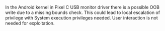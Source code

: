 In the Android kernel in Pixel C USB monitor driver there is a possible OOB write due to a missing bounds check. This could lead to local escalation of privilege with System execution privileges needed. User interaction is not needed for exploitation.